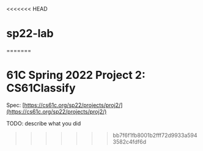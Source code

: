 <<<<<<< HEAD
# sp22-lab
=======
# 61C Spring 2022 Project 2: CS61Classify

Spec: [https://cs61c.org/sp22/projects/proj2/](https://cs61c.org/sp22/projects/proj2/)

TODO: describe what you did
>>>>>>> bb7f6f1fb8001b2fff72d9933a5943582c4fdf6d
